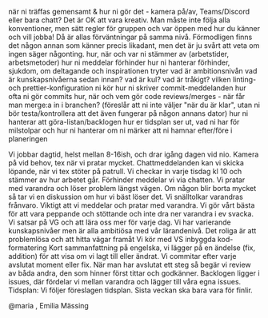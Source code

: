 när ni träffas gemensamt & hur ni gör det - kamera på/av, Teams/Discord eller bara chatt? Det är OK att vara kreativ. Man måste inte följa alla konventioner, men sätt regler för gruppen och var öppen med hur du känner och vill jobba! Då är allas förväntningar på samma nivå. Förmodligen finns det någon annan som känner precis likadant, men det är ju svårt att veta om ingen säger någonting.
hur, när och var ni stämmer av (arbetstider, arbetsmetoder)
hur ni meddelar förhinder
hur ni hanterar förhinder, sjukdom, om deltagande och inspirationen tryter
vad är ambitionsnivån
vad är kunskapsnivåerna sedan innan?
vad är kul? vad är tråkigt?
vilken linting- och prettier-konfiguration ni kör
hur ni skriver commit-meddelanden
hur ofta ni gör commits
hur, när och vem gör code reviews/merges - när får man merge:a in i branchen? (föreslår att ni inte väljer "när du är klar", utan ni bör testa/kontrollera att det även fungerar på någon annans dator)
hur ni hanterar att göra-listan/backlogen
hur er tidsplan ser ut, vad ni har för milstolpar och hur ni hanterar om ni märker att ni hamnar efter/före i planeringen

Vi jobbar dagtid, helst mellan 8-16ish, och drar igång dagen vid nio. Kamera på vid behov, tex när vi pratar mycket. Chattmeddelanden kan vi skicka löpande,
när vi tex stöter på patrull.
Vi checkar in varje tisdag kl 10 och stämmer av hur arbetet går.
Förhinder meddelar vi via chatten.
Vi pratar med varandra och löser problem längst vägen. Om någon blir borta mycket så tar vi en diskussion om hur vi bäst löser det. Vi snälltolkar varandras
frånvaro. Viktigt att vi meddelar och pratar med varandra. Vi gör vårt bästa för att vara peppande och stöttande och inte dra ner varandra i ev svacka.
Vi satsar på VG och att lära oss mer för varje dag.
Vi har varierande kunskapsnivåer men är alla ambitiösa med vår lärandenivå.
Det roliga är att problemlösa och att hitta vägar framåt
Vi kör med VS inbyggda kod-formatering
Kort sammanfattning på engelska, vi lägger på en ändelse (fix, addition) för att visa om vi lagt till eller ändrat.
Vi commitar efter varje avslutat moment eller fix.
När man har avslutat ett steg så begär vi review av båda andra, den som hinner först tittar och godkänner. 
Backlogen ligger i issues, där fördelar vi mellan varandra och lägger till våra egna issues.
Tidsplan: Vi följer föreslagen tidsplan. Sista veckan ska bara vara för finlir.

@maria , Emilia Mässing
